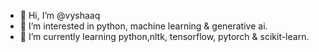 - 👋 Hi, I’m @vyshaaq
- 👀 I’m interested in python, machine learning & generative ai.
- 🌱 I’m currently learning python,nltk, tensorflow, pytorch & scikit-learn.
